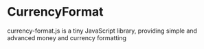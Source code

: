 # CurrencyFormat
currency-format.js is a tiny JavaScript library, providing simple and advanced money and currency formatting
